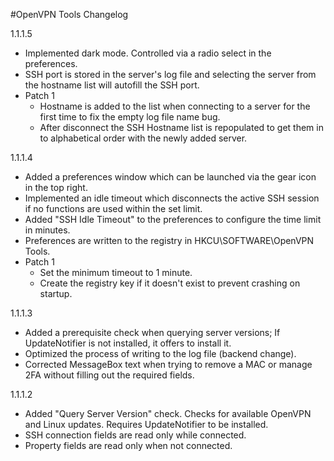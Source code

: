 #OpenVPN Tools Changelog

1.1.1.5
  - Implemented dark mode. Controlled via a radio select in the preferences.
  - SSH port is stored in the server's log file and selecting the server from the hostname list will autofill the SSH port.
  - Patch 1
    - Hostname is added to the list when connecting to a server for the first time to fix the empty log file name bug.
    - After disconnect the SSH Hostname list is repopulated to get them in to alphabetical order with the newly added server.

1.1.1.4
  - Added a preferences window which can be launched via the gear icon in the top right.
  - Implemented an idle timeout which disconnects the active SSH session if no functions are used within the set limit.
  - Added "SSH Idle Timeout" to the preferences to configure the time limit in minutes.
  - Preferences are written to the registry in HKCU\SOFTWARE\OpenVPN Tools.
  - Patch 1
    - Set the minimum timeout to 1 minute.
    - Create the registry key if it doesn't exist to prevent crashing on startup.

1.1.1.3
  - Added a prerequisite check when querying server versions; If UpdateNotifier is not installed, it offers to install it.
  - Optimized the process of writing to the log file (backend change).
  - Corrected MessageBox text when trying to remove a MAC or manage 2FA without filling out the required fields.

1.1.1.2
  - Added "Query Server Version" check. Checks for available OpenVPN and Linux updates. Requires UpdateNotifier to be installed.
  - SSH connection fields are read only while connected.
  - Property fields are read only when not connected.
